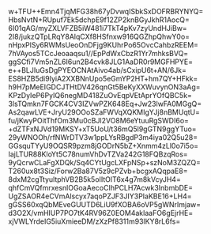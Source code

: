 w+TFU++Emn4TjqMFG38h67yDvwqISbkSxDOFRBRYNYQ=
HbsNvtN+RUpuf7Ek5dchpE9f12ZP2knBGyJkhR1AocQ=
6I01qAG/myZXLVFZB5iW481i7TkT4pKv7zyUndHJiBw=
2I8/jukzQTpLRqY8AlqCXf8HSfnxw916QGZhpQhwY0o=
nHpxPlSy6RWMsUeoOnDFjg9KUhrPo65OvcCahbzREEM=
7hVAyos5TCcJeoaaqsu1//EpPdWxCbzR1Yr7mhksBVQ=
ggSCfi7Vm5nZL6I6un2B4cvk8JLG1AaDR0r9MGFHPYE=
e++BLJIuGsDgPYEOCNAtAivo4ab/sCxipU6t+AN/6Jk=
ES8HZB5di9IyiA2XXBNnUpo5eGmYP2HT+hm7QY+HFkk=
h9H7pMeEIGDCJTHtDV426qnGt5BeKyXXWuvynON3aAg=
KPzDyIeP6PyIQ6negMD418ZuOvEqpVEtAprYOfQBC5k=
3lsTQmkn7FGCK4CV3IZVwPZK648Eq+Jw23lwFA0MGgQ=
As2qawLVE+JryU29OOoSZaFWVqXQKMIgYJj8nBMUqtU=
fu/jKwyPOitThfOm3Mu0cBJl2VO8M6eYtuuRgSWDI6o=
+dZTFxNJVd19MKSY+xT5UoU/t36mQ5l9gGTN9ggYTuo=
29yWNOOh/rfNWrDTV3w1ppLYsRBgdP3m4iya02Q5u28=
GGsquTYyU9OQSR9pzm8jGODrN5bZ+Xnmm4zLl0o7i5o=
IajLTUR88KloYt5C78numVhDvTZVa242G18FQBzqRos=
9yQcrwCLaFgXDQk/Sq4CYtUgcLXFpNSp+szNoM3ZQZQ=
T260ux8t3Siz/Forw2Ba87V5z9cPZvb+bcgxAQqpaE8=
8dxM2cgTtyultphVB2B5k5oIItOlT6x4g7m8kVcyJH4=
qhfCmVQfmrxesnlOGoaAecoCIhPCLH7Acwk3InbmbDE=
UgZSAOR4eCVmAlscyx7aqoPZJF3JIY3PIaKBE16+LH4=
gGSS60xqQbMEveGUUTD6LiU9fXOBA6oVP5gWNrImjaw=
d3O2X/vmHIUP7PO7tK4RV96Z0EOM4aklaaFO6gEjrHE=
xjVWLYrdeIG5iuXmieeDM/zXzPf8311m93lKY8rL6fs=

